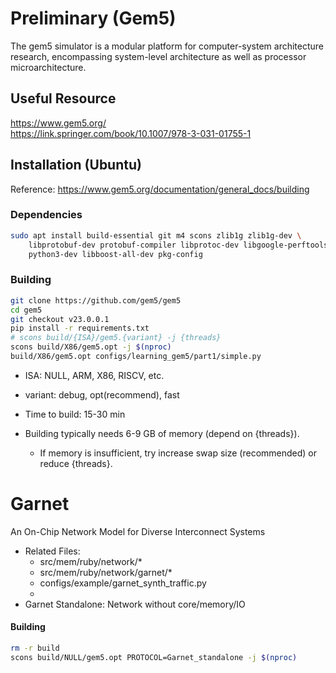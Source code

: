 # Preliminary (Gem5)

The gem5 simulator is a modular platform for computer-system architecture research, encompassing system-level architecture as well as processor microarchitecture. 

## Useful Resource

https://www.gem5.org/ \
https://link.springer.com/book/10.1007/978-3-031-01755-1

## Installation (Ubuntu)

Reference: https://www.gem5.org/documentation/general_docs/building

### Dependencies

```bash
sudo apt install build-essential git m4 scons zlib1g zlib1g-dev \
    libprotobuf-dev protobuf-compiler libprotoc-dev libgoogle-perftools-dev \
    python3-dev libboost-all-dev pkg-config
```

### Building

```bash
git clone https://github.com/gem5/gem5
cd gem5
git checkout v23.0.0.1
pip install -r requirements.txt
# scons build/{ISA}/gem5.{variant} -j {threads}
scons build/X86/gem5.opt -j $(nproc)
build/X86/gem5.opt configs/learning_gem5/part1/simple.py
```

- ISA: NULL, ARM, X86, RISCV, etc.
- variant: debug, opt(recommend), fast

- Time to build: 15-30 min
- Building typically needs 6-9 GB of memory (depend on {threads}).
  - If memory is insufficient, try increase swap size (recommended) or reduce {threads}.

# Garnet

An On-Chip Network Model for Diverse Interconnect Systems

- Related Files:
  - src/mem/ruby/network/*
  - src/mem/ruby/network/garnet/*
  - configs/example/garnet_synth_traffic.py
  - 
- Garnet Standalone: Network without core/memory/IO

#### Building

```bash
rm -r build
scons build/NULL/gem5.opt PROTOCOL=Garnet_standalone -j $(nproc)
```
